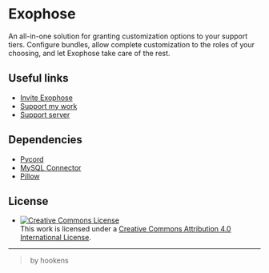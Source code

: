 # Exophose
An all-in-one solution for granting customization options to your support tiers. Configure bundles, allow complete customization to the roles of your choosing, and let Exophose take care of the rest.

## Useful links
- [Invite Exophose](https://discord.com/application-directory/854906458344259615)
- [Support my work](https://ko-fi.com/hookens)
- [Support server](https://discord.gg/dAabxGzned)

## Dependencies
- [Pycord](https://github.com/Pycord-Development/pycord)
- [MySQL Connector](https://www.mysql.com/products/connector/)
- [Pillow](https://pillow.readthedocs.io/en/stable/)

## License

- <a rel="license" href="http://creativecommons.org/licenses/by/4.0/"><img alt="Creative Commons License" style="border-width:0" src="https://i.creativecommons.org/l/by/4.0/88x31.png" /></a><br />This work is licensed under a <a rel="license" href="http://creativecommons.org/licenses/by/4.0/">Creative Commons Attribution 4.0 International License</a>.

---
> by hookens